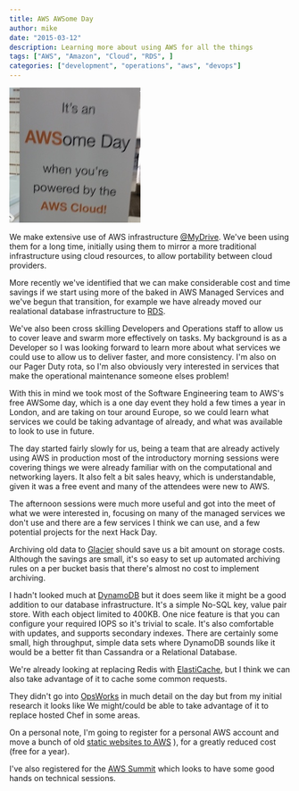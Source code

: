 ```yaml
---
title: AWS AWSome Day
author: mike
date: "2015-03-12"
description: Learning more about using AWS for all the things
tags: ["AWS", "Amazon", "Cloud", "RDS", ]
categories: ["development", "operations", "aws", "devops"]
---
```


![AWSome Day banner](/assets/media/awsome_day.jpg)


We make extensive use of AWS infrastructure [@MyDrive](https://twitter.com/_mydrive).
We've been using them for a long time, initially using them to mirror a more traditional
infrastructure using cloud resources, to allow portability between cloud providers.

More recently we've identified that we can make considerable cost and time savings
if we start using more of the baked in AWS Managed Services and we've begun that transition,
for example we have already moved our realational database infrastructure to [RDS](http://aws.amazon.com/rds/).

We've also been cross skilling Developers and Operations staff to allow us to
cover leave and swarm more effectively on tasks. My background is as a Developer 
so I was looking forward to learn more about what services we could use to allow us
to deliver faster, and more consistency. I'm also on our Pager Duty rota, so I'm also
obviously very interested in services that make the operational maintenance someone
elses problem!

With this in mind we took most of the Software Engineering team to AWS's free
AWSome day, which is a one day event they hold a few times a year in London, and are
taking on tour around Europe, so we could learn what services we could be taking
advantage of already, and what was available to look to use in future.

The day started fairly slowly for us, being a team that are already actively using
AWS in production most of the introductory morning sessions were covering things
we were already familiar with on the computational and networking layers. It also
felt a bit sales heavy, which is understandable, given it was a free event and
many of the attendees were new to AWS. 

The afternoon sessions were much more useful and got into the meet of what we were 
interested in, focusing on many of the managed services we don't use and there are
a few services I think we can use, and a few potential projects for the next Hack Day.

Archiving old data to [Glacier](http://aws.amazon.com/glacier/) should save us a bit
amount on storage costs. Although the savings are small, it's so easy to set up 
automated archiving rules on a per bucket basis that there's almost no cost to
implement archiving. 

I hadn't looked much at [DynamoDB](http://aws.amazon.com/dynamodb/) but it does seem like it might be a good addition to
our database infrastructure. It's a simple No-SQL key, value pair store. With each
object limited to 400KB. One nice feature is that you can configure your required
IOPS so it's trivial to scale. It's also comfortable with updates, and supports 
secondary indexes. There are certainly some small, high throughput, simple data sets
where DynamoDB sounds like it would be a better fit than Cassandra or a Relational
Database.

We're already looking at replacing Redis with [ElastiCache](http://aws.amazon.com/elasticache/), but I think we can
also take advantage of it to cache some common requests.

They didn't go into [OpsWorks](http://aws.amazon.com/opsworks/) in much detail on the
day but from my initial research it looks like We might/could be able to take advantage
of it to replace hosted Chef in some areas.

On a personal note, I'm going to register for a personal AWS account and move a
bunch of old [static websites to AWS](http://docs.aws.amazon.com/gettingstarted/latest/swh/website-hosting-intro.html)
), for a greatly reduced cost (free for a year).

I've also registered for the [AWS Summit](http://aws.amazon.com/summits/london/) which
looks to have some good hands on technical sessions. 
